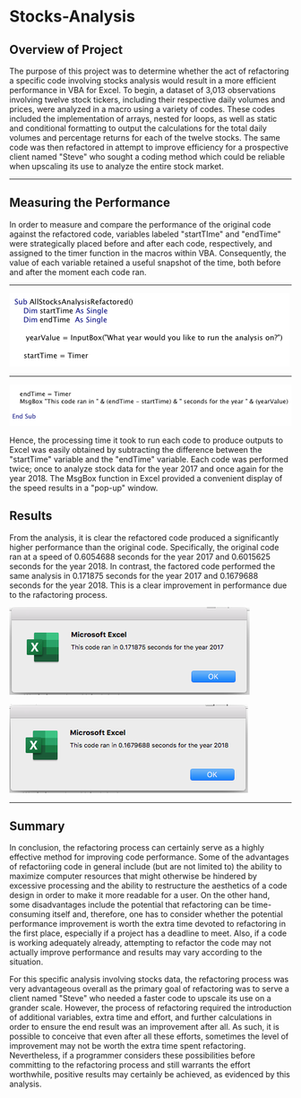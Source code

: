 # Stocks-Analysis

## Overview of Project

The purpose of this project was to determine whether the act of refactoring a specific code involving stocks analysis would result in a more efficient performance in VBA for Excel.  To begin, a dataset of 3,013 observations involving twelve stock tickers, including their respective daily volumes and prices, were analyzed in a macro using a variety of codes.  These codes included the implementation of arrays, nested for loops, as well as static and conditional formatting to output the calculations for the total daily volumes and percentage returns for each of the twelve stocks.  The same code was then refactored in attempt to improve efficiency for a prospective client named "Steve" who sought a coding method which could be reliable when upscaling its use to analyze the entire stock market.

---
## Measuring the Performance

In order to measure and compare the performance of the original code against the refactored code, variables labeled "startTIme" and "endTime" were strategically placed before and after each code, respectively, and assigned to the timer function in the macros within VBA.  Consequently, the value of each variable retained a useful snapshot of the time, both before and after the moment each code ran.

---
![](Resources/startTime.png)

---

![](Resources/endTIme.png)

Hence, the processing time it took to run each code to produce outputs to Excel was easily obtained by subtracting the difference between the "startTime" variable and the "endTime" variable.  Each code was performed twice; once to analyze stock data for the year 2017 and once again for the year 2018.  The MsgBox function in Excel provided a convenient display of the speed results in a "pop-up" window.


## Results

From the analysis, it is clear the refactored code produced a significantly higher performance than the original code.  Specifically, the original code ran at a speed of 0.6054688 seconds for the year 2017 and 0.6015625 seconds for the year 2018.  In contrast, the factored code performed the same analysis in 0.171875 seconds for the year 2017 and 0.1679688 seconds for the year 2018.  This is a clear improvement in performance due to the rafactoring process.



![](Resources/VBA_Challenge_2017.png)



![](Resources/VBA_Challenge_2018.png)

---

## Summary

In conclusion, the refactoring process can certainly serve as a highly effective method for improving code performance.  Some of the advantages of refactoriing code in general include (but are not limited to) the ability to maximize computer resources that might otherwise be hindered by excessive processing and the ability to restructure the aesthetics of a code design in order to make it more readable for a user.  On the other hand, some disadvantages include the potential that refactoring can be time-consuming itself and, therefore, one has to consider whether the potential performance improvement is worth the extra time devoted to refactoring in the first place, especially if a project has a deadline to meet.  Also, if a code is working adequately already, attempting to refactor the code may not actually improve performance and results may vary according to the situation.

For this specific analysis involving stocks data, the refactoring process was very advantageous overall as the primary goal of refactoring was to serve a client named "Steve" who needed a faster code to upscale its use on a grander scale.  However, the process of refactoring required the introduction of additional variables, extra time and effort, and further calculations in order to ensure the end result was an improvement after all.  As such, it is possible to conceive that even after all these efforts, sometimes the level of improvement may not be worth the extra time spent refactoring.  Nevertheless, if a programmer considers these possibilities before committing to the refactoring process and still warrants the effort worthwhile, positive results may certainly be achieved, as evidenced by this analysis.